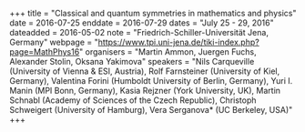 +++
title = "Classical and quantum symmetries in mathematics and physics"
date = 2016-07-25
enddate = 2016-07-29
dates = "July 25 - 29, 2016"
dateadded = 2016-05-02
note = "Friedrich-Schiller-Universität Jena, Germany"
webpage = "https://www.tpi.uni-jena.de/tiki-index.php?page=MathPhys16"
organisers = "Martin Ammon, Juergen Fuchs, Alexander Stolin, Oksana Yakimova"
speakers = "Nils Carqueville (University of Vienna & ESI, Austria), Rolf Farnsteiner (University of Kiel, Germany), Valentina Forini (Humboldt University of Berlin, Germany), Yuri I. Manin (MPI Bonn, Germany), Kasia Rejzner (York University, UK), Martin Schnabl (Academy of Sciences of the Czech Republic), Christoph Schweigert (University of Hamburg), Vera Serganova* (UC Berkeley, USA)"
+++
